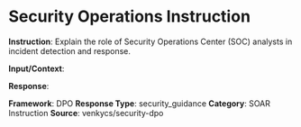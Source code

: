 # Security Operations Instruction

**Instruction**: Explain the role of Security Operations Center (SOC) analysts in incident detection and response.

**Input/Context**: 

**Response**: 

**Framework**: DPO
**Response Type**: security_guidance
**Category**: SOAR Instruction
**Source**: venkycs/security-dpo
